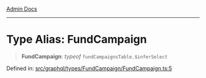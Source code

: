 [Admin Docs](/)

***

# Type Alias: FundCampaign

> **FundCampaign**: *typeof* `fundCampaignsTable.$inferSelect`

Defined in: [src/graphql/types/FundCampaign/FundCampaign.ts:5](https://github.com/syedali237/talawa-api/blob/aa4e819f67def774740606c7a534dc013cdfe393/src/graphql/types/FundCampaign/FundCampaign.ts#L5)
